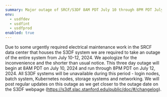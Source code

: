 ```yaml
---
summary: Major outage of SRCF/S3DF 8AM PDT July 10 through 8PM PDT July 12
env:
  - usdfdev
  - usdfint
  - usdfprod
enabled: true
---
```


Due to some urgently required electrical maintenance work in the SRCF data center that houses the S3DF system we are required to take an outage of the entire system from July 10-12, 2024. We apologize for the inconvenience and the shorter than usual notice. This three day outage will begin at 8AM PDT on July 10, 2024 and run through 8PM PDT on July 12, 2024. All S3DF systems will be unavailable during this period - login nodes, batch system, Kubernetes nodes, storage systems and networking.
We will post regular updates on this outage as we get closer to the outage date on the S3DF webpage (https://s3df.slac.stanford.edu/public/doc/#/changelog).
